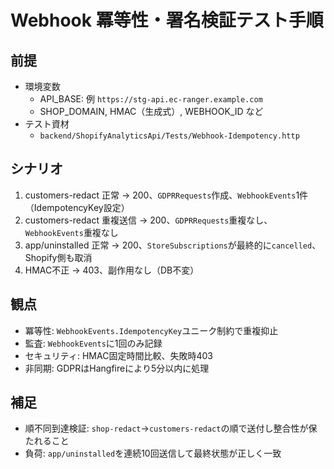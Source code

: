 # Webhook 冪等性・署名検証テスト手順

## 前提
- 環境変数
  - API_BASE: 例 `https://stg-api.ec-ranger.example.com`
  - SHOP_DOMAIN, HMAC（生成式）, WEBHOOK_ID など
- テスト資材
  - `backend/ShopifyAnalyticsApi/Tests/Webhook-Idempotency.http`

## シナリオ
1) customers-redact 正常 → 200、`GDPRRequests`作成、`WebhookEvents`1件（IdempotencyKey設定）
2) customers-redact 重複送信 → 200、`GDPRRequests`重複なし、`WebhookEvents`重複なし
3) app/uninstalled 正常 → 200、`StoreSubscriptions`が最終的に`cancelled`、Shopify側も取消
4) HMAC不正 → 403、副作用なし（DB不変）

## 観点
- 冪等性: `WebhookEvents.IdempotencyKey`ユニーク制約で重複抑止
- 監査: `WebhookEvents`に1回のみ記録
- セキュリティ: HMAC固定時間比較、失敗時403
- 非同期: GDPRはHangfireにより5分以内に処理

## 補足
- 順不同到達検証: `shop-redact`→`customers-redact`の順で送付し整合性が保たれること
- 負荷: `app/uninstalled`を連続10回送信して最終状態が正しく一致
